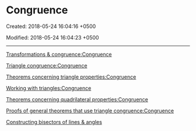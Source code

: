 # Congruence

Created: 2018-05-24 16:04:16 +0500

Modified: 2018-05-24 16:04:23 +0500

---

[Transformations & congruence:Congruence](https://www.khanacademy.org/math/geometry/hs-geo-congruence#hs-geo-trans-and-congruence)

[Triangle congruence:Congruence](https://www.khanacademy.org/math/geometry/hs-geo-congruence#hs-geo-triangle-congruence)

[Theorems concerning triangle properties:Congruence](https://www.khanacademy.org/math/geometry/hs-geo-congruence#hs-geo-congruence-theorems)

[Working with triangles:Congruence](https://www.khanacademy.org/math/geometry/hs-geo-congruence#hs-geo-working-with-triangles)

[Theorems concerning quadrilateral properties:Congruence](https://www.khanacademy.org/math/geometry/hs-geo-congruence#hs-geo-quadrilaterals-theorems)

[Proofs of general theorems that use triangle congruence:Congruence](https://www.khanacademy.org/math/geometry/hs-geo-congruence#hs-geo-triangle-theorems)

[Constructing bisectors of lines & angles](https://www.khanacademy.org/math/geometry/hs-geo-congruence#hs-geo-bisectors)
